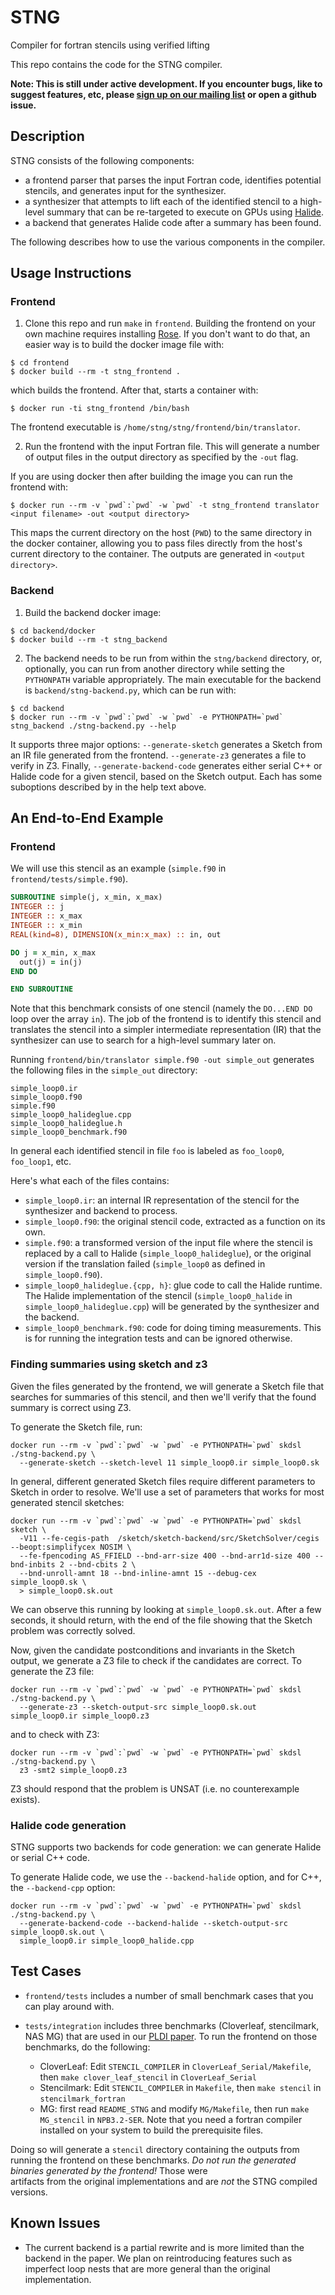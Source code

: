 # STNG
Compiler for fortran stencils using verified lifting

This repo contains the code for the STNG compiler.

**Note: This is still under active development. If you encounter bugs, like to suggest features,
etc, please [sign up on our mailing list](https://mailman.cs.washington.edu/mailman/listinfo/stng-users) 
or open a github issue.**

## Description

STNG consists of the following components:
- a frontend parser that parses the input Fortran code, identifies potential stencils, 
and generates input for the synthesizer.
- a synthesizer that attempts to lift each of the identified stencil to a high-level summary
that can be re-targeted to execute on GPUs using [Halide](http://halide-lang.org).
- a backend that generates Halide code after a summary has been found.

The following describes how to use the various components in the compiler.


## Usage Instructions

### Frontend

1. Clone this repo and run `make` in `frontend`. Building the
frontend on your own machine requires installing [Rose](http://rosecompiler.org). If you don't
want to do that, an easier way is to build the docker image file with:
  ```
$ cd frontend
$ docker build --rm -t stng_frontend .
  ```
which builds the frontend. After that, starts a container with:
  ```
$ docker run -ti stng_frontend /bin/bash 
  ```
The frontend executable is `/home/stng/stng/frontend/bin/translator`.

2. Run the frontend with the input Fortran file. This will generate a number of output files
in the output directory as specified by the `-out` flag. 

If you are using docker then after building the image you can run the frontend with:
  ```
$ docker run --rm -v `pwd`:`pwd` -w `pwd` -t stng_frontend translator <input filename> -out <output directory>
  ```
This maps the current directory on the host (`PWD`) to the same directory in the docker container, allowing
you to pass files directly from the host's current directory to the container. 
The outputs are generated in `<output directory>`.

### Backend

1. Build the backend docker image:
```
$ cd backend/docker
$ docker build --rm -t stng_backend
```

2. The backend needs to be run from within the `stng/backend` directory,
or, optionally, you can run from another directory while setting the
`PYTHONPATH` variable appropriately.  The main executable for the
backend is `backend/stng-backend.py`, which can be run with:
```
$ cd backend
$ docker run --rm -v `pwd`:`pwd` -w `pwd` -e PYTHONPATH=`pwd` stng_backend ./stng-backend.py --help
```

It supports three major
options: `--generate-sketch` generates a Sketch from an IR file
generated from the frontend. `--generate-z3` generates a file to verify
in Z3.  Finally, `--generate-backend-code` generates either serial C++
or Halide code for a given stencil, based on the Sketch output.  Each
has some suboptions described by in the help text above.



## An End-to-End Example

### Frontend
We will use this stencil as an example (`simple.f90` in `frontend/tests/simple.f90`).
```fortran
SUBROUTINE simple(j, x_min, x_max)
INTEGER :: j
INTEGER :: x_max
INTEGER :: x_min
REAL(kind=8), DIMENSION(x_min:x_max) :: in, out

DO j = x_min, x_max
  out(j) = in(j)
END DO

END SUBROUTINE
```

Note that this benchmark consists of one stencil (namely the `DO...END DO` loop over 
the array `in`). The job of the frontend is to identify this stencil and translates
the stencil into a simpler intermediate representation (IR) that the synthesizer can
use to search for a high-level summary later on.

Running `frontend/bin/translator simple.f90 -out simple_out` generates the following
files in the `simple_out` directory:
```
simple_loop0.ir
simple_loop0.f90
simple.f90
simple_loop0_halideglue.cpp
simple_loop0_halideglue.h
simple_loop0_benchmark.f90
```

In general each identified stencil in file `foo` is labeled as `foo_loop0`, `foo_loop1`, etc.

Here's what each of the files contains:
- `simple_loop0.ir`: an internal IR representation of the stencil for the synthesizer and 
backend to process. 
- `simple_loop0.f90`: the original stencil code, extracted as a function on its own.
- `simple.f90`: a transformed version of the input file where the stencil is replaced
by a call to Halide (`simple_loop0_halideglue`), or the original version if the translation
failed (`simple_loop0` as defined in `simple_loop0.f90`).
- `simple_loop0_halideglue.{cpp, h}`: glue code to call the Halide runtime.
The Halide implementation of the stencil (`simple_loop0_halide` in `simple_loop0_halideglue.cpp`)
will be generated by the synthesizer and the backend.
- `simple_loop0_benchmark.f90`: code for doing timing measurements. This is for running
the integration tests and can be ignored otherwise.

### Finding summaries using sketch and z3

Given the files generated by the frontend,
we will generate a Sketch file that searches for summaries of
this stencil, and then we'll verify that the found summary is correct
using Z3.

To generate the Sketch file, run:
```
docker run --rm -v `pwd`:`pwd` -w `pwd` -e PYTHONPATH=`pwd` skdsl ./stng-backend.py \
  --generate-sketch --sketch-level 11 simple_loop0.ir simple_loop0.sk
```

In general, different generated Sketch files require different
parameters to Sketch in order to resolve.  We'll use a set of parameters
that works for most generated stencil sketches:
```
docker run --rm -v `pwd`:`pwd` -w `pwd` -e PYTHONPATH=`pwd` skdsl sketch \
  -V11 --fe-cegis-path  /sketch/sketch-backend/src/SketchSolver/cegis --beopt:simplifycex NOSIM \
  --fe-fpencoding AS_FFIELD --bnd-arr-size 400 --bnd-arr1d-size 400 --bnd-inbits 2 --bnd-cbits 2 \
  --bnd-unroll-amnt 18 --bnd-inline-amnt 15 --debug-cex simple_loop0.sk \
  > simple_loop0.sk.out
```

We can observe this running by looking at `simple_loop0.sk.out`.  After
a few seconds, it should return, with the end of the file showing that
the Sketch problem was correctly solved.

Now, given the candidate postconditions and invariants in the Sketch
output, we generate a Z3 file to check if the candidates are correct.
To generate the Z3 file:
```
docker run --rm -v `pwd`:`pwd` -w `pwd` -e PYTHONPATH=`pwd` skdsl ./stng-backend.py \
  --generate-z3 --sketch-output-src simple_loop0.sk.out simple_loop0.ir simple_loop0.z3
```
and to check with Z3:
```
docker run --rm -v `pwd`:`pwd` -w `pwd` -e PYTHONPATH=`pwd` skdsl ./stng-backend.py \
  z3 -smt2 simple_loop0.z3
```
Z3 should respond that the problem is UNSAT (i.e. no counterexample
exists).

### Halide code generation

STNG supports two backends for code generation: we can generate Halide
or serial C++ code.

To generate Halide code, we use the `--backend-halide` option, and for
C++, the `--backend-cpp` option:
```
docker run --rm -v `pwd`:`pwd` -w `pwd` -e PYTHONPATH=`pwd` skdsl ./stng-backend.py \
  --generate-backend-code --backend-halide --sketch-output-src simple_loop0.sk.out \
  simple_loop0.ir simple_loop0_halide.cpp

```


## Test Cases

- `frontend/tests` includes a number of small benchmark cases that you can play around with.

- `tests/integration` includes three benchmarks (Cloverleaf, stencilmark, NAS MG) that are used in our 
[PLDI paper](https://homes.cs.washington.edu/~akcheung/papers/pldi16.html).
To run the frontend on those benchmarks, do the following:

  - CloverLeaf: Edit `STENCIL_COMPILER` in `CloverLeaf_Serial/Makefile`, then `make clover_leaf_stencil` in `CloverLeaf_Serial`
  - Stencilmark: Edit `STENCIL_COMPILER` in `Makefile`, then `make stencil` in `stencilmark_fortran`
  - MG: first read `README_STNG` and modify `MG/Makefile`, then run `make MG_stencil` in `NPB3.2-SER`.
    Note that you need a fortran compiler installed on your system to build the prerequisite files.
  
Doing so will generate a `stencil` directory containing the outputs from running the frontend
on these benchmarks. *Do not run the generated binaries generated by the frontend!* Those were  
artifacts from the original implementations and are *not* the STNG compiled versions.

## Known Issues

- The current backend is a partial rewrite and is more limited than the
backend in the paper.  We plan on reintroducing features such as
imperfect loop nests that are more general than the original
implementation.
